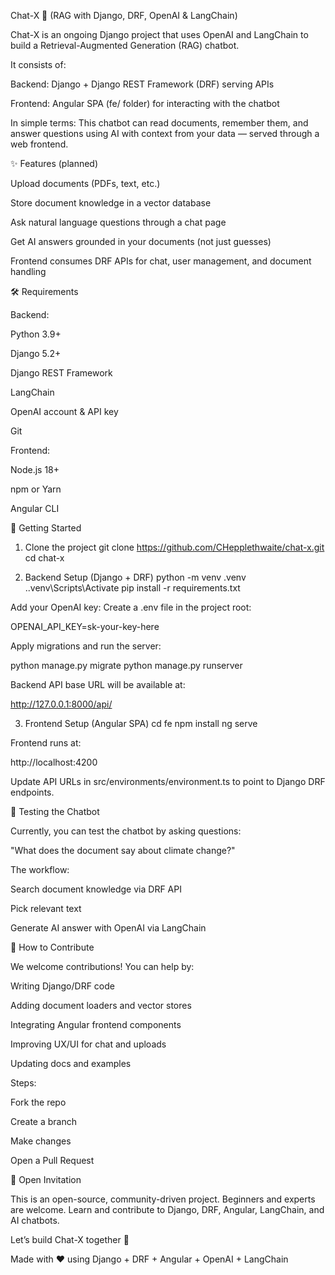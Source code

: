 Chat-X 🤖 (RAG with Django, DRF, OpenAI & LangChain)

Chat-X is an ongoing Django project that uses OpenAI and LangChain to build a Retrieval-Augmented Generation (RAG) chatbot.

It consists of:

Backend: Django + Django REST Framework (DRF) serving APIs

Frontend: Angular SPA (fe/ folder) for interacting with the chatbot

In simple terms:
This chatbot can read documents, remember them, and answer questions using AI with context from your data — served through a web frontend.

✨ Features (planned)

Upload documents (PDFs, text, etc.)

Store document knowledge in a vector database

Ask natural language questions through a chat page

Get AI answers grounded in your documents (not just guesses)

Frontend consumes DRF APIs for chat, user management, and document handling

🛠️ Requirements

Backend:

Python 3.9+

Django 5.2+

Django REST Framework

LangChain

OpenAI account & API key

Git

Frontend:

Node.js 18+

npm or Yarn

Angular CLI

🚀 Getting Started
1. Clone the project
git clone https://github.com/CHepplethwaite/chat-x.git
cd chat-x

2. Backend Setup (Django + DRF)
python -m venv .venv
.\.venv\Scripts\Activate
pip install -r requirements.txt


Add your OpenAI key:
Create a .env file in the project root:

OPENAI_API_KEY=sk-your-key-here


Apply migrations and run the server:

python manage.py migrate
python manage.py runserver


Backend API base URL will be available at:

http://127.0.0.1:8000/api/

3. Frontend Setup (Angular SPA)
cd fe
npm install
ng serve


Frontend runs at:

http://localhost:4200


Update API URLs in src/environments/environment.ts to point to Django DRF endpoints.

💬 Testing the Chatbot

Currently, you can test the chatbot by asking questions:

"What does the document say about climate change?"


The workflow:

Search document knowledge via DRF API

Pick relevant text

Generate AI answer with OpenAI via LangChain

🤝 How to Contribute

We welcome contributions! You can help by:

Writing Django/DRF code

Adding document loaders and vector stores

Integrating Angular frontend components

Improving UX/UI for chat and uploads

Updating docs and examples

Steps:

Fork the repo

Create a branch

Make changes

Open a Pull Request

📢 Open Invitation

This is an open-source, community-driven project.
Beginners and experts are welcome. Learn and contribute to Django, DRF, Angular, LangChain, and AI chatbots.

Let’s build Chat-X together 🚀

Made with ❤️ using Django + DRF + Angular + OpenAI + LangChain